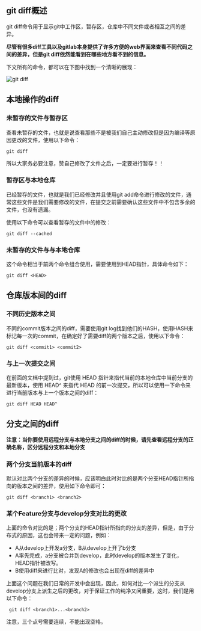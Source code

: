 ## git diff概述

git diff命令用于显示git中工作区，暂存区，仓库中不同文件或者相互之间的差异。

**尽管有很多diff工具以及gitlab本身提供了许多方便的web界面来查看不同代码之间的差异，但是git diff依然能看到在哪些地方看不到的信息。**

下文所有的命令，都可以在下图中找到一个清晰的展现：

![git diff](imgs/diff.svg.png)

## 本地操作的diff

### 未暂存的文件与暂存区

查看未暂存的文件，也就是说查看那些不是被我们自己主动修改但是因为编译等原因更改的文件，使用以下命令：

```shell
git diff
```

所以大家务必要注意，赞自己修改了文件之后，一定要进行暂存！！

### 暂存区与本地仓库

已经暂存的文件，也就是我们已经修改并且使用git add命令进行修改的文件，通常这些文件是我们需要修改的文件，在提交之前需要确认这些文件中不包含多余的文件，也没有遗漏。

使用以下命令可以查看暂存的文件中的修改：

```shell
git diff --cached
```

### 未暂存的文件与与本地仓库

这个命令相当于前两个命令组合使用，需要使用到HEAD指针，具体命令如下：

```shell
git diff <HEAD>
```

## 仓库版本间的diff

### 不同历史版本之间

不同的commit版本之间的diff，需要使用git log找到他们的HASH，使用HASH来标记每一次的commit，在确定好了需要diff的两个版本之后，使用以下命令：

```shell
git diff <commit1> <commit2>
```

### 与上一次提交之间

在前面的文档中提到过，git使用 HEAD 指针来指代当前的本地仓库中当前分支的最新版本，使用 HEAD^ 来指代 HEAD 的前一次提交，所以可以使用一下命令来进行当前版本与上一个版本之间的diff：

```shell
git diff HEAD HEAD^
```

## 分支之间的diff

**注意：当你要使用远程分支与本地分支之间的diff的时候，请先查看远程分支的正确名称，区分远程分支和本地分支**

### 两个分支当前版本的diff

默认对比两个分支的差异的时候，应该明白此时对比的是两个分支HEAD指针所指向的版本之间的差异，使用如下命令即可：

```shell
git diff <branch1> <branch2>
```
### 某个Feature分支与develop分支对比的更改

上面的命令对比的是；两个分支的HEAD指针所指向的分支的差异，但是，由于分布式的原因，这也会带来一定的问题，例如：

* A从develop上开发a分支，B从develop上开了b分支
* A率先完成，a分支被合并到develop，此时develop的版本发生了变化，HEAD指针被改写。
* B使用diff来进行比对，发现A的修改也会出现在diff的差异中

上面这个问题在我们日常的开发中会出现，因此，如何对比一个派生的分支从develop分支上派生之后的更改，对于保证工作的纯净又问重要，这时，我们是用以下命令：

```shell
 git diff <branch1>...<branch2>
```
注意，三个点号需要连续，不能出现空格。